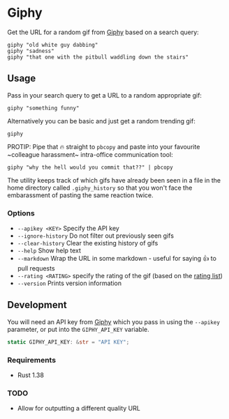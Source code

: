 # Giphy

Get the URL for a random gif from [Giphy](https://giphy.com/) based on a search query:

```shell
giphy "old white guy dabbing"
giphy "sadness"
giphy "that one with the pitbull waddling down the stairs"
```

## Usage

Pass in your search query to get a URL to a random appropriate gif:

```shell
giphy "something funny"
```

Alternatively you can be basic and just get a random trending gif:

```shell
giphy
```

PROTIP: Pipe that 🔥 straight to `pbcopy` and paste into your favourite ~colleague harassment~ intra-office communication tool:

```shell
giphy "why the hell would you commit that??" | pbcopy
```

The utility keeps track of which gifs have already been seen in a file in the home directory called `.giphy_history` so that you won't face the embarassment of pasting the same reaction twice.

### Options

* `--apikey <KEY>` Specify the API key
* `--ignore-history` Do not filter out previously seen gifs
* `--clear-history` Clear the existing history of gifs
* `--help` Show help text
* `--markdown` Wrap the URL in some markdown - useful for saying 👍 to pull requests
* `--rating <RATING>` specify the rating of the gif (based on the [rating list](https://developers.giphy.com/docs/optional-settings/#rating))
* `--version` Prints version information

## Development

You will need an API key from [Giphy](https://developers.giphy.com/) which you pass in using the `--apikey` parameter, or put into the `GIPHY_API_KEY` variable.

```rust
static GIPHY_API_KEY: &str = "API KEY";
```

### Requirements

* Rust 1.38

### TODO

* Allow for outputting a different quality URL
